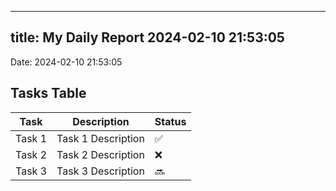 
---
title: My Daily Report 2024-02-10 21:53:05
---

Date: 2024-02-10 21:53:05

## Tasks Table

| Task | Description | Status |
|------|-------------|--------|
| Task 1 | Task 1 Description | ✅ |
| Task 2 | Task 2 Description | ❌ |
| Task 3 | Task 3 Description | 🔜 |
